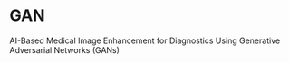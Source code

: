 # GAN
AI-Based Medical Image Enhancement for Diagnostics Using Generative Adversarial Networks (GANs)
